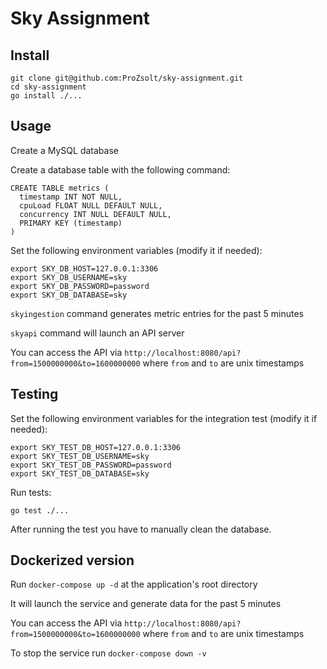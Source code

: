 # Sky Assignment

## Install

```
git clone git@github.com:ProZsolt/sky-assignment.git
cd sky-assignment
go install ./...
```

## Usage

Create a MySQL database

Create a database table with the following command:

```
CREATE TABLE metrics (
  timestamp INT NOT NULL,
  cpuLoad FLOAT NULL DEFAULT NULL,
  concurrency INT NULL DEFAULT NULL,
  PRIMARY KEY (timestamp)
)
```

Set the following environment variables (modify it if needed):

```
export SKY_DB_HOST=127.0.0.1:3306
export SKY_DB_USERNAME=sky
export SKY_DB_PASSWORD=password
export SKY_DB_DATABASE=sky
```

`skyingestion` command generates metric entries for the past 5 minutes

`skyapi` command will launch an API server

You can access the API via `http://localhost:8080/api?from=1500000000&to=1600000000` where `from` and `to` are unix timestamps

## Testing

Set the following environment variables for the integration test (modify it if needed):

```
export SKY_TEST_DB_HOST=127.0.0.1:3306
export SKY_TEST_DB_USERNAME=sky
export SKY_TEST_DB_PASSWORD=password
export SKY_TEST_DB_DATABASE=sky
```

Run tests:

```
go test ./...
```

After running the test you have to manually clean the database.

## Dockerized version

Run `docker-compose up -d` at the application's root directory

It will launch the service and generate data for the past 5 minutes

You can access the API via `http://localhost:8080/api?from=1500000000&to=1600000000` where `from` and `to` are unix timestamps

To stop the service run `docker-compose down -v`

